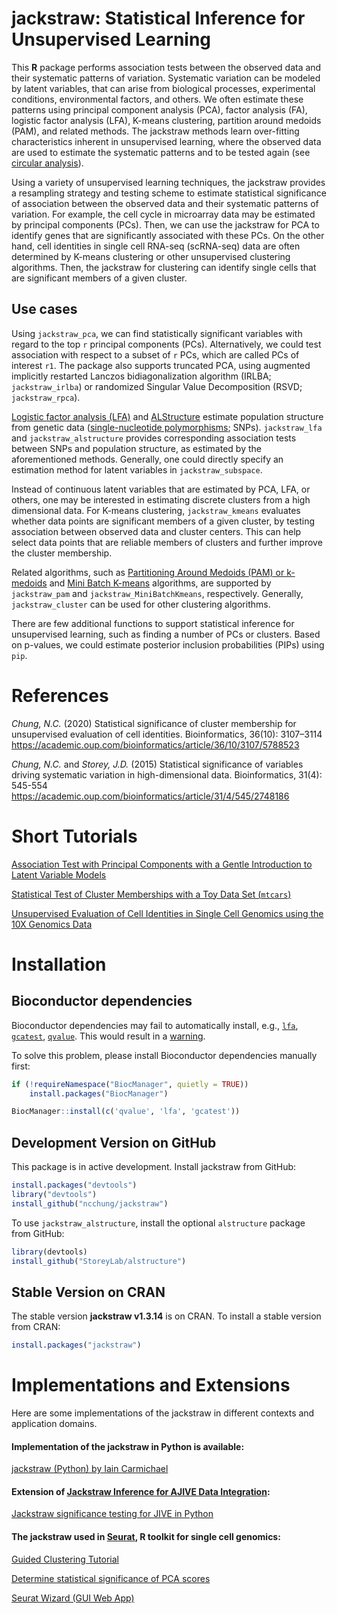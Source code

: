 # jackstraw: Statistical Inference for Unsupervised Learning

This **R** package performs association tests between the observed data and their systematic patterns of variation. Systematic variation can be modeled by latent variables, that can arise from biological processes, experimental conditions, environmental factors, and others. We often estimate these patterns using principal component analysis (PCA), factor analysis (FA), logistic factor analysis (LFA), K-means clustering, partition around medoids (PAM), and related methods. The jackstraw methods learn over-fitting characteristics inherent in unsupervised learning, where the observed data are used to estimate the systematic patterns and to be tested again (see [circular analysis](https://en.wikipedia.org/wiki/Circular_analysis)).

Using a variety of unsupervised learning techniques, the jackstraw provides a resampling strategy and testing scheme to estimate statistical significance of association between the observed data and their systematic patterns of variation. For example, the cell cycle in microarray data may be estimated by principal components (PCs). Then, we can use the jackstraw for PCA to identify genes that are significantly associated with these PCs. On the other hand, cell identities in single cell RNA-seq (scRNA-seq) data are often determined by K-means clustering or other unsupervised clustering algorithms. Then, the jackstraw for clustering can identify single cells that are significant members of a given cluster.

## Use cases

Using `jackstraw_pca`, we can find statistically significant variables with regard to the top `r` principal components (PCs). Alternatively, we could test association with respect to a subset of `r` PCs, which are called PCs of interest `r1`. The package also supports truncated PCA, using augmented implicitly restarted Lanczos bidiagonalization algorithm (IRLBA; `jackstraw_irlba`) or randomized Singular Value Decomposition (RSVD; `jackstraw_rpca`). 

[Logistic factor analysis (LFA)](https://academic.oup.com/bioinformatics/article/32/5/713/1744055) and [ALStructure](https://academic.oup.com/genetics/article/212/4/1009/5931257?login=false) estimate population structure from genetic data ([single-nucleotide polymorphisms](https://en.wikipedia.org/wiki/Single-nucleotide_polymorphism); SNPs). `jackstraw_lfa` and `jackstraw_alstructure` provides corresponding association tests between SNPs and population structure, as estimated by the aforementioned methods. Generally, one could directly specify an estimation method for latent variables in `jackstraw_subspace`.

Instead of continuous latent variables that are estimated by PCA, LFA, or others, one may be interested in estimating discrete clusters from a high dimensional data. For K-means clustering, `jackstraw_kmeans` evaluates whether data points are significant members of a given cluster, by testing association between observed data and cluster centers. This can help select data points that are reliable members of clusters and further improve the cluster membership. 

Related algorithms, such as [Partitioning Around Medoids (PAM) or k-medoids](https://en.wikipedia.org/wiki/K-medoids) and [Mini Batch K-means](https://dl.acm.org/doi/10.1145/1772690.1772862) algorithms, are supported by `jackstraw_pam` and `jackstraw_MiniBatchKmeans`, respectively. Generally, `jackstraw_cluster` can be used for other clustering algorithms.

There are few additional functions to support statistical inference for unsupervised learning, such as finding a number of PCs or clusters. Based on p-values, we could estimate posterior inclusion probabilities (PIPs) using `pip`.

# References

*Chung, N.C.* (2020) Statistical significance of cluster membership for unsupervised evaluation of cell identities. Bioinformatics, 36(10): 3107–3114
https://academic.oup.com/bioinformatics/article/36/10/3107/5788523

*Chung, N.C.* and *Storey, J.D.* (2015) Statistical significance of variables driving systematic variation in high-dimensional data. Bioinformatics, 31(4): 545-554
https://academic.oup.com/bioinformatics/article/31/4/545/2748186

# Short Tutorials

[Association Test with Principal Components with a Gentle Introduction to Latent Variable Models](https://cbml.science/post/association-test-with-principal-components/)

[Statistical Test of Cluster Memberships with a Toy Data Set (`mtcars`)](https://cbml.science/post/test-of-cluster-memberships/)

[Unsupervised Evaluation of Cell Identities in Single Cell Genomics using the 10X Genomics Data](https://cbml.science/post/unsupervised-evaluation-of-cell-identities/)

# Installation

## Bioconductor dependencies

Bioconductor dependencies may fail to automatically install, e.g., [`lfa`](https://bioconductor.org/packages/release/bioc/html/lfa.html), [`gcatest`](https://bioconductor.org/packages/release/bioc/html/gcatest.html), [`qvalue`](https://bioconductor.org/packages/release/bioc/html/qvalue.html). This would result in a [warning](https://github.com/ncchung/jackstraw/issues/2).

To solve this problem, please install Bioconductor dependencies manually first:
```R
if (!requireNamespace("BiocManager", quietly = TRUE))
    install.packages("BiocManager")

BiocManager::install(c('qvalue', 'lfa', 'gcatest'))
```

## Development Version on GitHub

This package is in active development. 
Install jackstraw from GitHub:
```R
install.packages("devtools")
library("devtools")
install_github("ncchung/jackstraw")
```

To use `jackstraw_alstructure`, install the optional `alstructure` package from GitHub: 
```R
library(devtools)
install_github("StoreyLab/alstructure")
```

## Stable Version on CRAN

The stable version **jackstraw v1.3.14** is on CRAN. To install a stable version from CRAN:
```R
install.packages("jackstraw")
```

# Implementations and Extensions

Here are some implementations of the jackstraw in different contexts and application domains.

#### Implementation of the jackstraw in Python is available:

[jackstraw (Python) by Iain Carmichael](https://github.com/idc9/jackstraw)

#### Extension of [Jackstraw Inference for AJIVE Data Integration](https://arxiv.org/abs/2109.12272):

[Jackstraw significance testing for JIVE in Python](https://github.com/thomaskeefe/jive_jackstraw)

#### The jackstraw used in [Seurat](https://satijalab.org/seurat/), R toolkit for single cell genomics:

[Guided Clustering Tutorial](https://satijalab.org/seurat/articles/pbmc3k_tutorial.html)

[Determine statistical significance of PCA scores](https://satijalab.org/seurat/reference/jackstraw)

[Seurat Wizard (GUI Web App)](http://nasqar2.abudhabi.nyu.edu/SeuratV3Wizard/)


